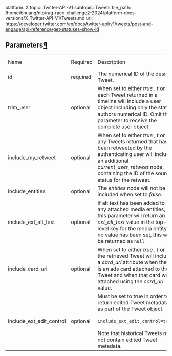 platform: X
topic: Twitter-API-V1
subtopic: Tweets
file_path: /home/bhuang/nlp/rag-race-challenge2-2024/platform-docs-versions/X_Twitter-API-V1/Tweets.md
url: https://developer.twitter.com/en/docs/twitter-api/v1/tweets/post-and-engage/api-reference/get-statuses-show-id


## Parameters[¶](#parameters "Permalink to this headline")

|     |     |     |     |     |
| --- | --- | --- | --- | --- |
| Name | Required | Description | Default Value | Example |
| id  | required | The numerical ID of the desired Tweet. |     | _123_ |
| trim\_user | optional | When set to either _true_ , _t_ or _1_ , each Tweet returned in a timeline will include a user object including only the status authors numerical ID. Omit this parameter to receive the complete user object. |     | _true_ |
| include\_my\_retweet | optional | When set to either _true_ , _t_ or _1_ , any Tweets returned that have been retweeted by the authenticating user will include an additional _current\_user\_retweet_ node, containing the ID of the source status for the retweet. |     | _true_ |
| include\_entities | optional | The _entities_ node will not be included when set to _false_. |     | _false_ |
| include\_ext\_alt\_text | optional | If alt text has been added to any attached media entities, this parameter will return an _ext\_alt\_text_ value in the top-level key for the media entity. If no value has been set, this will be returned as `null` |     | _true_ |
| include\_card\_uri | optional | When set to either _true_ , _t_ or _1_ , the retrieved Tweet will include a _card\_uri_ attribute when there is an ads card attached to the Tweet and when that card was attached using the _card\_uri_ value. |     | _true_ |
| include\_ext\_edit\_control | optional | Must be set to true in order to return edited Tweet metadata as part of the Tweet object.<br><br>`include_ext_edit_control=true`<br><br>Note that historical Tweets may not contain edited Tweet metadata. |     | _true_ |